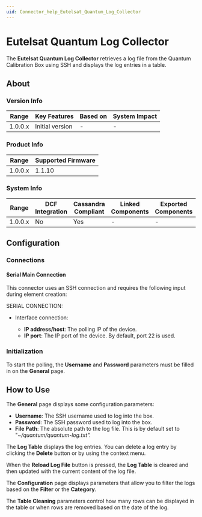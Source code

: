 ```yaml
---
uid: Connector_help_Eutelsat_Quantum_Log_Collector
---
```


# Eutelsat Quantum Log Collector

The **Eutelsat Quantum Log Collector** retrieves a log file from the Quantum Calibration Box using SSH and displays the log entries in a table.

## About

### Version Info

| **Range** | **Key Features** | **Based on** | **System Impact** |
|-----------|------------------|--------------|-------------------|
| 1.0.0.x   | Initial version  | \-           | \-                |

### Product Info

| **Range** | **Supported Firmware** |
|-----------|------------------------|
| 1.0.0.x   | 1.1.10                 |

### System Info

| **Range** | **DCF Integration** | **Cassandra Compliant** | **Linked Components** | **Exported Components** |
|-----------|---------------------|-------------------------|-----------------------|-------------------------|
| 1.0.0.x   | No                  | Yes                     | \-                    | \-                      |

## Configuration

### Connections

#### Serial Main Connection

This connector uses an SSH connection and requires the following input during element creation:

SERIAL CONNECTION:

- Interface connection:

  - **IP address/host**: The polling IP of the device.
  - **IP port**: The IP port of the device. By default, port 22 is used.

### Initialization

To start the polling, the **Username** and **Password** parameters must be filled in on the **General** page.

## How to Use

The **General** page displays some configuration parameters:

- **Username**: The SSH username used to log into the box.
- **Password**: The SSH password used to log into the box.
- **File Path**: The absolute path to the log file. This is by default set to "*~/quantum/quantum-log.txt".*

The **Log Table** displays the log entries. You can delete a log entry by clicking the **Delete** button or by using the context menu.

When the **Reload Log File** button is pressed, the **Log Table** is cleared and then updated with the current content of the log file.

The **Configuration** page displays parameters that allow you to filter the logs based on the **Filter** or the **Category**.

The **Table Cleaning** parameters control how many rows can be displayed in the table or when rows are removed based on the date of the log.
